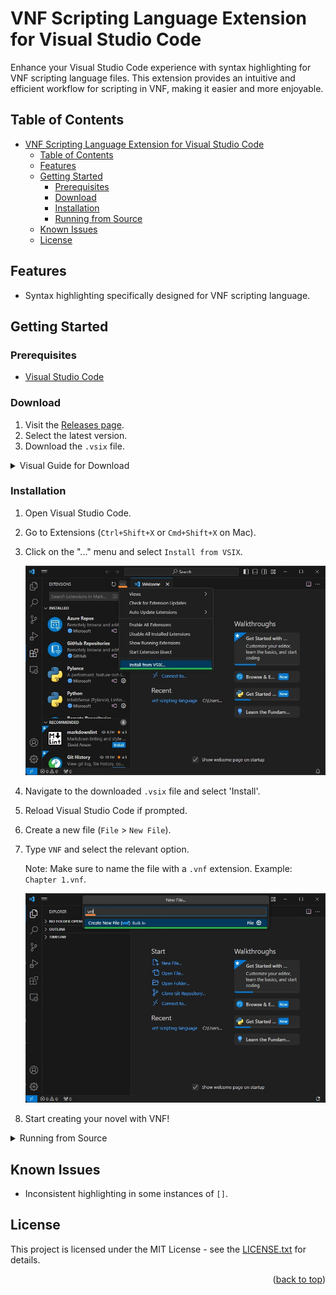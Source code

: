 # VNF Scripting Language Extension for Visual Studio Code

Enhance your Visual Studio Code experience with syntax highlighting for VNF scripting language files. This extension provides an intuitive and efficient workflow for scripting in VNF, making it easier and more enjoyable.

## Table of Contents
- [VNF Scripting Language Extension for Visual Studio Code](#vnf-scripting-language-extension-for-visual-studio-code)
  - [Table of Contents](#table-of-contents)
  - [Features](#features)
  - [Getting Started](#getting-started)
    - [Prerequisites](#prerequisites)
    - [Download](#download)
    - [Installation](#installation)
    - [Running from Source](#running-from-source)
  - [Known Issues](#known-issues)
  - [License](#license)

## Features

- Syntax highlighting specifically designed for VNF scripting language.

## Getting Started

### Prerequisites

- [Visual Studio Code](https://code.visualstudio.com/download)

### Download

1. Visit the [Releases page](https://github.com/ev3rest/vnf-scripting-language/releases).
2. Select the latest version.
3. Download the `.vsix` file.

<details>
<summary>Visual Guide for Download</summary>

1. Navigate to the [Releases tab](https://github.com/ev3rest/vnf-scripting-language/releases) on the right side of the repository.
   
   ![Releases Tab](images/download/1.jpg "Releases Tab")

2. Select the latest release and download the `.vsix` file.

   ![Download .vsix file](images/download/2.jpg "Download .vsix File")

   *Hint: Version numbers follow the format where 1.2 is newer than 1.0, and 2.0 is newer than 1.2*

</details>

### Installation

1. Open Visual Studio Code.
2. Go to Extensions (`Ctrl+Shift+X` or `Cmd+Shift+X` on Mac).
3. Click on the "..." menu and select `Install from VSIX`.
   
   ![Install from VSIX](images/installation/2.jpg "Install from VSIX")

4. Navigate to the downloaded `.vsix` file and select 'Install'.
5. Reload Visual Studio Code if prompted.
6. Create a new file (`File` > `New File`).
7. Type `VNF` and select the relevant option. 

    Note: Make sure to name the file with a `.vnf` extension. Example: `Chapter 1.vnf`.

   ![Create VNF File](images/installation/7.jpg "Create VNF File")

8. Start creating your novel with VNF!

<details>
<summary>Running from Source</summary>

### Running from Source

1. Open a new VSCode window.
2. Go to `File` > `Open Folder` and select the `vnf-scripting-language` folder.
3. Press `F5` to run.
4. A new VSCode instance will open with the extension loaded.

*Note: Building from source requires the `vsce` npm package.*

</details>

## Known Issues

- Inconsistent highlighting in some instances of `[]`.

## License

This project is licensed under the MIT License - see the [LICENSE.txt](LICENSE.txt) for details.

<p align="right">(<a href="#features">back to top</a>)</p>